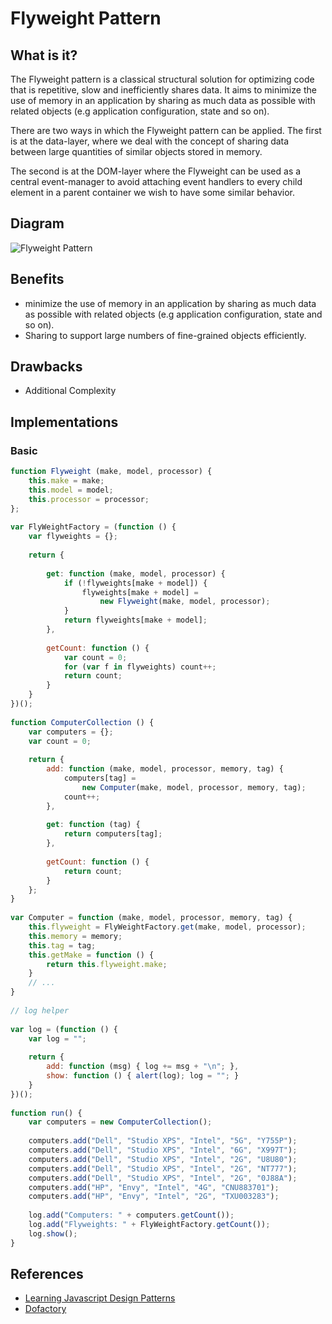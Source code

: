 # Flyweight Pattern


## What is it?

The Flyweight pattern is a classical structural solution for optimizing code that is repetitive, slow and inefficiently shares data. It aims to minimize the use of memory in an application by sharing as much data as possible with related objects (e.g application configuration, state and so on).

There are two ways in which the Flyweight pattern can be applied. The first is at the data-layer, where we deal with the concept of sharing data between large quantities of similar objects stored in memory.

The second is at the DOM-layer where the Flyweight can be used as a central event-manager to avoid attaching event handlers to every child element in a parent container we wish to have some similar behavior.


## Diagram
![Flyweight Pattern](http://www.dofactory.com/images/diagrams/javascript/javascript-flyweight.jpg)

## Benefits
-  minimize the use of memory in an application by sharing as much data as possible with related objects (e.g application configuration, state and so on).
- Sharing to support large numbers of fine-grained objects efficiently.

## Drawbacks

- Additional Complexity

## Implementations

### Basic

```javascript
function Flyweight (make, model, processor) {
    this.make = make;
    this.model = model;
    this.processor = processor;
};
 
var FlyWeightFactory = (function () {
    var flyweights = {};
 
    return {
 
        get: function (make, model, processor) {
            if (!flyweights[make + model]) {
                flyweights[make + model] = 
                    new Flyweight(make, model, processor);
            }
            return flyweights[make + model];
        },
 
        getCount: function () {
            var count = 0;
            for (var f in flyweights) count++;
            return count;
        }
    }
})();
 
function ComputerCollection () {
    var computers = {};
    var count = 0;
 
    return {
        add: function (make, model, processor, memory, tag) {
            computers[tag] = 
                new Computer(make, model, processor, memory, tag);
            count++;
        },
 
        get: function (tag) {
            return computers[tag];
        },
 
        getCount: function () {
            return count;
        }
    };
}
 
var Computer = function (make, model, processor, memory, tag) {
    this.flyweight = FlyWeightFactory.get(make, model, processor);
    this.memory = memory;
    this.tag = tag;
    this.getMake = function () {
        return this.flyweight.make;
    }
    // ...
}
 
// log helper
 
var log = (function () {
    var log = "";
 
    return {
        add: function (msg) { log += msg + "\n"; },
        show: function () { alert(log); log = ""; }
    }
})();
 
function run() {
    var computers = new ComputerCollection();
    
    computers.add("Dell", "Studio XPS", "Intel", "5G", "Y755P");
    computers.add("Dell", "Studio XPS", "Intel", "6G", "X997T");
    computers.add("Dell", "Studio XPS", "Intel", "2G", "U8U80");
    computers.add("Dell", "Studio XPS", "Intel", "2G", "NT777");
    computers.add("Dell", "Studio XPS", "Intel", "2G", "0J88A");
    computers.add("HP", "Envy", "Intel", "4G", "CNU883701");
    computers.add("HP", "Envy", "Intel", "2G", "TXU003283");
 
    log.add("Computers: " + computers.getCount());
    log.add("Flyweights: " + FlyWeightFactory.getCount());
    log.show();
}
```

## References
- [Learning Javascript Design Patterns](https://addyosmani.com/resources/essentialjsdesignpatterns/book/#detailflyweight)
- [Dofactory](http://www.dofactory.com/javascript/flyweight-design-pattern)